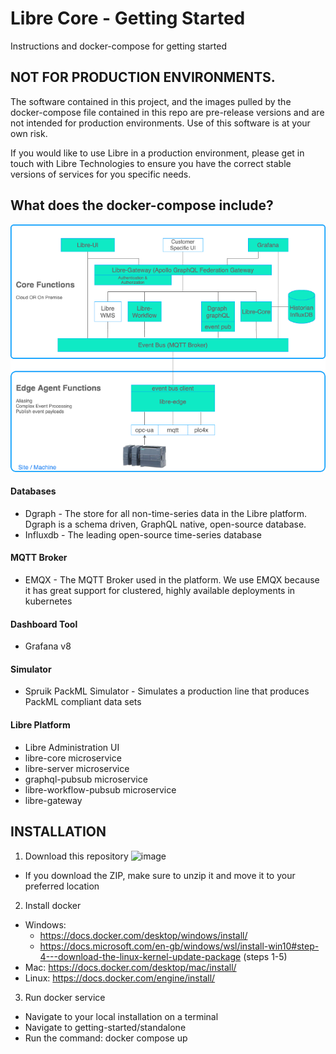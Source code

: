 # Libre Core - Getting Started
Instructions and docker-compose for getting started 

## NOT FOR PRODUCTION ENVIRONMENTS. 
The software contained in this project, and the images pulled by the docker-compose file contained in this repo are pre-release versions and are not intended for production environments. Use of this software is at your own risk.

If you would like to use Libre in a production environment, please get in touch with Libre Technologies to ensure you have the correct stable versions of services for you specific needs.

## What does the docker-compose include?
![image](docs/LibreArchitecture.png)
#### Databases
* Dgraph - The store for all non-time-series data in the Libre platform. Dgraph is a schema driven, GraphQL native, open-source database.
* Influxdb - The leading open-source time-series database
#### MQTT Broker
* EMQX - The MQTT Broker used in the platform. We use EMQX because it has great support for clustered, highly available deployments in kubernetes
#### Dashboard Tool
* Grafana v8
#### Simulator
* Spruik PackML Simulator - Simulates a production line that produces PackML compliant data sets
#### Libre Platform
* Libre Administration UI
* libre-core microservice
* libre-server microservice
* graphql-pubsub microservice
* libre-workflow-pubsub microservice
* libre-gateway

## INSTALLATION ##
1. Download this repository
  ![image](https://user-images.githubusercontent.com/54924665/133958186-de997f1e-a50a-4c7e-a066-317bfa85110f.png)
  * If you download the ZIP, make sure to unzip it and move it to your preferred location
2. Install docker
  * Windows: 
    * https://docs.docker.com/desktop/windows/install/
    * https://docs.microsoft.com/en-gb/windows/wsl/install-win10#step-4---download-the-linux-kernel-update-package (steps 1-5)
  * Mac: https://docs.docker.com/desktop/mac/install/
  * Linux: https://docs.docker.com/engine/install/
3. Run docker service
  * Navigate to your local installation on a terminal
  * Navigate to getting-started/standalone
  * Run the command: docker compose up
